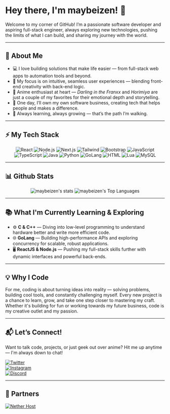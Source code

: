 # Hey there, I'm maybeizen! 👋

Welcome to my corner of GitHub! I’m a passionate software developer and aspiring full-stack engineer, always exploring new technologies, pushing the limits of what I can build, and sharing my journey with the world.

---

## 🌟 About Me
- 💻 I love building solutions that make life easier — from full-stack web apps to automation tools and beyond.
- 🎨 My focus is on intuitive, seamless user experiences — blending front-end creativity with back-end logic.
- 🌌 Anime enthusiast at heart — *Darling in the Franxx* and *Horimiya* are just a couple of my favorites for their emotional depth and storytelling.
- 🚀 One day, I’ll own my own software business, creating tech that helps people and makes a difference.
- 🌱 Always learning, always growing — that’s the path I’m walking.

---

## ⚡ My Tech Stack
<div align="center">
  
![React](https://img.shields.io/badge/React-%23111111?style=for-the-badge&logo=React&logoSize=auto&color=%23111111)
![Node.js](https://img.shields.io/badge/Node.js-%23111111?style=for-the-badge&logo=node.js&logoSize=auto&color=%23111111)
![Next.js](https://img.shields.io/badge/Next.js-%23111111?style=for-the-badge&logo=next.js&logoSize=auto&color=%23111111)
![Tailwind](https://img.shields.io/badge/Tailwind-%23111111?style=for-the-badge&logo=tailwindcss&logoSize=auto&color=%23111111)
![Bootstrap](https://img.shields.io/badge/Bootstrap-%23111111?style=for-the-badge&logo=bootstrap&logoSize=auto&color=%23111111)
![JavaScript](https://img.shields.io/badge/JavaScript-%23111111?style=for-the-badge&logo=JavaScript&logoSize=auto&color=%23111111)
![TypeScript](https://img.shields.io/badge/TypeScript-%23111111?style=for-the-badge&logo=TypeScript&logoSize=auto&color=%23111111)
![Java](https://img.shields.io/badge/Java-%23111111?style=for-the-badge&logo=gradle&logoSize=auto&color=%23111111)
![Python](https://img.shields.io/badge/Python-%23111111?style=for-the-badge&logo=python&logoSize=auto&color=%23111111)
![GoLang](https://img.shields.io/badge/GoLang-%23111111?style=for-the-badge&logo=go&logoSize=auto&color=%23111111)
![HTML](https://img.shields.io/badge/HTML-%23111111?style=for-the-badge&logo=html5&logoSize=auto&color=%23111111)
![Lua](https://img.shields.io/badge/Lua-%23111111?style=for-the-badge&logo=lua&logoSize=auto&color=%23111111)
![MySQL](https://img.shields.io/badge/MySQL-%23111111?style=for-the-badge&logo=mysql&logoSize=auto&color=%23111111)

</div>

---

## 📊 Github Stats
<p align="center">
    <img src="https://github-stats-ochre-mu.vercel.app/api?username=maybeizen&theme=dark&show_icons=true&hide_border=true&count_private=false" alt="maybeizen's stats">
    <img src="https://github-stats-ochre-mu.vercel.app/api/top-langs/?username=maybeizen&theme=dark&show_icons=true&hide_border=true&layout=compact" alt="maybeizen's Top Languages">
</p>

---

## 📚 What I'm Currently Learning & Exploring
- ⚙️ **C & C++** — Diving into low-level programming to understand hardware better and write more efficient code.
- 🌐 **GoLang** — Building high-performance APIs and exploring concurrency for scalable, robust applications.
- 🖥️ **ReactJS & Node.js** — Pushing my full-stack skills further with dynamic interfaces and powerful back-ends.

---

## 💡 Why I Code
For me, coding is about turning ideas into reality — solving problems, building cool tools, and constantly challenging myself. Every new project is a chance to learn, grow, and take one step closer to mastering my craft. Whether it's building for fun or working towards my future business, code is my creative outlet and my passion.

---

## 📬 Let’s Connect!
Want to talk code, projects, or just geek out over anime? Hit me up anytime — I'm always down to chat!

[![Twitter](https://img.shields.io/badge/Twitter-black?style=for-the-badge&logo=x)](https://x.com/maybeizen)  
[![Instagram](https://img.shields.io/badge/Instagram-black?style=for-the-badge&logo=instagram)](https://instagram.com/maybeizen)  
[![Discord](https://img.shields.io/badge/maybeizen-%235C6AE2?style=for-the-badge&logo=discord&logoColor=fff&labelColor=%235C6AE2)](https://discord.com/users/924513291806580736)

---

## 🤝 Partners
[![Nether Host](https://img.shields.io/badge/Nether%20Host-black?style=for-the-badge&logo=discord&logoColor=fff&labelColor=%239d0e0e&color=%239d0e0e)](https://nether.host)

